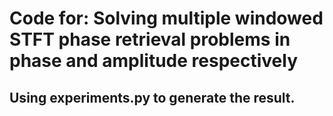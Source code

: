 # Code for: Solving multiple windowed STFT phase retrieval problems in phase and amplitude respectively

## Using experiments.py to generate the result.